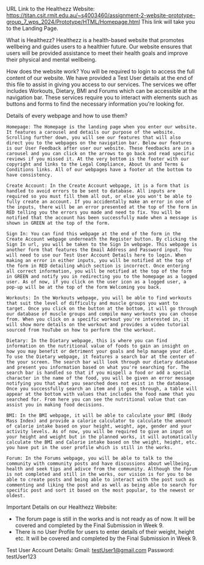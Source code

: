 URL Link to the Healthezz Website: https://titan.csit.rmit.edu.au/~s4003460/assignment-2-website-prototype-group_7_wps_2024/Prototype/HTML/Homepage.html
This link will take you to the Landing Page.

What is Healthezz?
Healthezz is a health-based website that promotes wellbeing and guides users to a healthier future. Our website ensures that users will be provided assistance to meet their health goals and improve their physical and mental wellbeing.

How does the website work?
You will be required to login to access the full content of our website. We have provided a Test User details at the end of this file to assist in giving you access to our services. The services we offer includes Workouts, Dietary, BMI and Forums which can be accessible at the navigation bar. These services require you to interact with elements such as buttons and forms to find the necessary information you're looking for. 

Details of every webpage and how to use them?

    Homepage: The Homepage is the landing page when you enter our website. It features a carousel and details our purpose of the website. Scrolling further down, you will see our features that will also direct you to the webpages on the navigation bar. Below our features is our User Feedback after user our website. These feedbacks are in a carousel and you can click on the arrows to go back and read specific reviews if you missed it. At the very bottom is the footer with our copyright and links to the Legal Compliance, About Us and Terms & Conditions links. All of our webpages have a footer at the bottom to have consistency.

    Create Account: In the Create Account webpage, it is a form that is handled to avoid errors to be sent to database. All inputs are required so you must fill them all out, or else you won't be able to fully create an account. If you accidentally make an error in one of the inputs, there will be an error presented at the top of the form in RED telling you the errors you made and need to fix. You will be notified that the account has been successfully made when a message is shown in GREEN at the top of the form.

    Sign In: You can find this webpage at the end of the form in the Create Account webpage underneath the Register button. By clicking the Sign In url, you will be taken to the Sign In webpage. This webpage is another form that features the Email Address and Password input. You will need to use our Test User Account Details here to login. When making an error in either inputs, you will be notified at the top of the form in RED detailing which section is incorrect. Once entering all correct information, you will be notified at the top of the form in GREEN and notify you in redirecting you to the homepage as a logged user. As of now, if you click on the user icon as a logged user, a pop-up will be at the top of the form Welcoming you back.

    Workouts: In the Workouts webpage, you will be able to find workouts that suit the level of difficulty and muscle groups you want to target. Once you click on the button at the bottom, it will go through our database of muscle groups and compile many workouts you can choose from. When you click on a specific workout you're interested in, it will show more details on the workout and provides a video tutorial sourced from YouTube on how to perform the the workout.

    Dietary: In the Dietary webpage, this is where you can find information on the nutritional value of foods to gain an insight on how you may benefit or detriment your goals and help manage your diet. To use the Dietary webpage, it features a search bar at the center of the your screen. The search bar will look through our dietary database and present you information based on what you're searching for. The search bar is handled so that if you mispell a food or add a special character in the name of the food, you will be given an error message notifying you that what you searched does not exist in the database. Once you successfully search an item and it goes through, a table will appear at the bottom with values that includes the food name that you searched for. From here you can see the nutritional value that can assist you in making food decisions.

    BMI: In the BMI webpage, it will be able to calculate your BMI (Body Mass Index) and provide a calorie calculator to calculate the amount of calorie intake based on your height, weight, age, gender and your activity levels. As of now, you will be required to give an input on your height and weight but in the planned works, it will automatically calculate the BMI and Calorie intake based on the weight, height, etc. you have put in the user profile which is still in the works.

    Forum: In the Forums webpage, you will be able to talk to the community with community posts and have discussions about wellbeing, health and seek tips and adivce from the community. Although the Forum is not completed and still in the works, our vision is for you to be able to create posts and being able to interact with the post such as commenting and liking the post and as well as being able to search for specific post and sort it based on the most popular, to the newest or oldest.


Important Details on our Healthezz Website:
- The forum page is still in the works and is not ready as of now. It will be covered and completed by the Final Submission in Week 9.
- There is no User Profile for users to enter details of their weight, height etc. It will be covered and completed by the Final Submission in Week 9.

Test User Account Details:
Gmail: testUser1@gmail.com
Password: testUser123